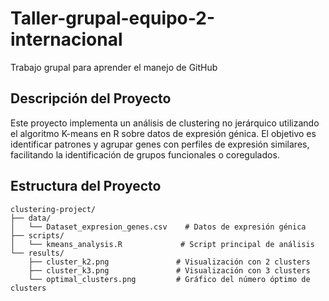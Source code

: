 # Taller-grupal-equipo-2-internacional
Trabajo grupal para aprender el manejo de GitHub

## Descripción del Proyecto
Este proyecto implementa un análisis de clustering no jerárquico utilizando el algoritmo K-means en R sobre datos de expresión génica. El objetivo es identificar patrones y agrupar genes con perfiles de expresión similares, facilitando la identificación de grupos funcionales o coregulados.

## Estructura del Proyecto
```
clustering-project/
├── data/
│   └── Dataset_expresion_genes.csv    # Datos de expresión génica
├── scripts/
│   └── kmeans_analysis.R             # Script principal de análisis
└── results/
    ├── cluster_k2.png               # Visualización con 2 clusters
    ├── cluster_k3.png               # Visualización con 3 clusters
    └── optimal_clusters.png         # Gráfico del número óptimo de clusters
